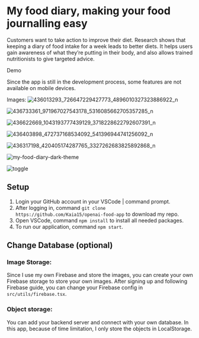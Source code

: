 # My food diary, making your food journalling easy

Customers want to take action to improve their diet. Research shows that keeping a diary of food intake for a week leads to better diets. It helps users gain awareness of what they’re putting in their body, and also allows trained nutritionists to give targeted advice.

Demo

Since the app is still in the development process, some features are not available on mobile devices.

Images:
![436013293_726647229427773_4896010327323886922_n](https://github.com/Kaia15/my-food-diary/assets/86872685/072a223a-9298-4f05-943e-8297299d8257)

![436733361_971967027543178_5316085662705357285_n](https://github.com/Kaia15/my-food-diary/assets/86872685/765faa9b-d34c-4623-978c-e82299a24fbd)

![436622669_1043193777439129_3718228622792607391_n](https://github.com/Kaia15/my-food-diary/assets/86872685/a1a3181a-a539-4a96-a66a-6fd092e102df)

![436403898_472737168534092_541396944741256092_n](https://github.com/Kaia15/my-food-diary/assets/86872685/9de6ec1b-b13f-49a4-92e2-8a9ccbaf8c91)

![436317198_420405174287765_3327262683825892868_n](https://github.com/Kaia15/my-food-diary/assets/86872685/39d4528f-d650-4b53-9fb6-1c37b4250a3c)

![my-food-diary-dark-theme](https://github.com/Kaia15/my-food-diary/assets/86872685/6720b035-ad6e-4af0-9a12-6db18729c79a)

![toggle](https://github.com/Kaia15/my-food-diary/assets/86872685/398f2891-be49-4a29-9880-9f090a75e2f3)

## Setup


1. Login your GitHub account in your VSCode | command prompt.
2. After logging in, command `git clone https://github.com/Kaia15/openai-food-app` to download my repo.
3. Open VSCode, command `npm install` to install all needed packages.
4. To run our application, command `npm start`.

## Change Database (optional)

### Image Storage: 
Since I use my own Firebase and store the images, you can create your own Firebase storage to store your own images. After signing up and following Firebase guide, you can change your Firebase config in `src/utils/firebase.tsx`.

### Object storage:
You can add your backend server and connect with your own database. In this app, because of time limitation, I only store the objects in LocalStorage.


